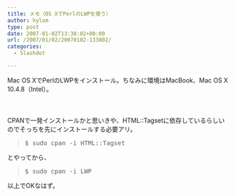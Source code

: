```yaml
---
title: メモ（OS XでPerlのLWPを使う）
author: hylom
type: post
date: 2007-01-02T13:38:02+00:00
url: /2007/01/02/20070102-133802/
categories:
  - Slashdot

---
```

Mac OS XでPerlのLWPをインストール。ちなみに環境はMacBook、Mac OS X 10.4.8（Intel）。</br>  
</br>   
CPANで一発インストールかと思いきや、HTML::Tagsetに依存しているらしいのでそっちを先にインストールする必要アリ。 

> <div>
>   <tt> $ sudo cpan -i HTML::Tagset </tt>
> </div>

とやってから、 

> <div>
>   <tt> $ sudo cpan -i LWP </tt>
> </div>

以上でOKなはず。</br>
